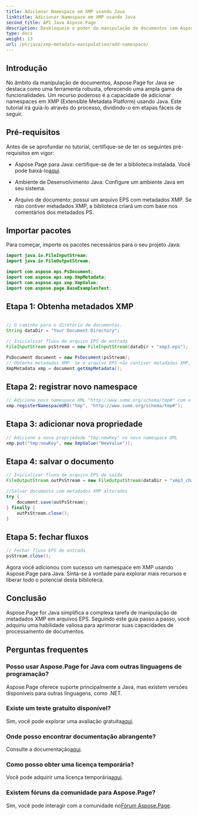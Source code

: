 ```yaml
---
title: Adicionar Namespace em XMP usando Java
linktitle: Adicionar Namespace em XMP usando Java
second_title: API Java Aspose.Page
description: Desbloqueie o poder da manipulação de documentos com Aspose.Page for Java. Aprenda a adicionar namespaces XMP sem esforço neste guia completo.
type: docs
weight: 13
url: /pt/java/xmp-metadata-manipulation/add-namespace/
---
```


## Introdução

No âmbito da manipulação de documentos, Aspose.Page for Java se destaca como uma ferramenta robusta, oferecendo uma ampla gama de funcionalidades. Um recurso poderoso é a capacidade de adicionar namespaces em XMP (Extensible Metadata Platform) usando Java. Este tutorial irá guiá-lo através do processo, dividindo-o em etapas fáceis de seguir.

## Pré-requisitos

Antes de se aprofundar no tutorial, certifique-se de ter os seguintes pré-requisitos em vigor:

-  Aspose.Page para Java: certifique-se de ter a biblioteca instalada. Você pode baixá-lo[aqui](https://releases.aspose.com/page/java/).

- Ambiente de Desenvolvimento Java: Configure um ambiente Java em seu sistema.

- Arquivo de documento: possui um arquivo EPS com metadados XMP. Se não contiver metadados XMP, a biblioteca criará um com base nos comentários dos metadados PS.

## Importar pacotes

Para começar, importe os pacotes necessários para o seu projeto Java:

```java
import java.io.FileInputStream;
import java.io.FileOutputStream;

import com.aspose.eps.PsDocument;
import com.aspose.eps.xmp.XmpMetadata;
import com.aspose.eps.xmp.XmpValue;
import com.aspose.page.BaseExamplesTest;
```

## Etapa 1: Obtenha metadados XMP

```java

// O caminho para o diretório de documentos.
String dataDir = "Your Document Directory";

// Inicializar fluxo de arquivo EPS de entrada
FileInputStream psStream = new FileInputStream(dataDir + "xmp3.eps");

PsDocument document = new PsDocument(psStream);
// Obtenha metadados XMP. Se o arquivo EPS não contiver metadados XMP, crie um novo preenchido com valores de comentários de metadados PS (%%Creator, %%CreateDate, %%Title, etc.)
XmpMetadata xmp = document.getXmpMetadata();
```

## Etapa 2: registrar novo namespace

```java
// Adicione novo namespace XML "http://www.some.org/schema/tmp#" com o prefixo "tmp"
xmp.registerNamespaceURI("tmp", "http://www.some.org/schema/tmp#");
```

## Etapa 3: adicionar nova propriedade

```java
// Adicione a nova propriedade "tmp:newKey" no novo namespace XML
xmp.put("tmp:newKey", new XmpValue("NewValue"));
```

## Etapa 4: salvar o documento

```java
// Inicializar fluxo de arquivo EPS de saída
FileOutputStream outPsStream = new FileOutputStream(dataDir + "xmp3_changed.eps");

//Salvar documento com metadados XMP alterados
try {
    document.save(outPsStream);
} finally {
    outPsStream.close();
}
```

## Etapa 5: fechar fluxos

```java
// Fechar fluxo EPS de entrada
psStream.close();
```

Agora você adicionou com sucesso um namespace em XMP usando Aspose.Page para Java. Sinta-se à vontade para explorar mais recursos e liberar todo o potencial desta biblioteca.

## Conclusão

Aspose.Page for Java simplifica a complexa tarefa de manipulação de metadados XMP em arquivos EPS. Seguindo este guia passo a passo, você adquiriu uma habilidade valiosa para aprimorar suas capacidades de processamento de documentos.

## Perguntas frequentes

### Posso usar Aspose.Page for Java com outras linguagens de programação?
Aspose.Page oferece suporte principalmente a Java, mas existem versões disponíveis para outras linguagens, como .NET.

### Existe um teste gratuito disponível?
 Sim, você pode explorar uma avaliação gratuita[aqui](https://releases.aspose.com/).

### Onde posso encontrar documentação abrangente?
 Consulte a documentação[aqui](https://reference.aspose.com/page/java/).

### Como posso obter uma licença temporária?
 Você pode adquirir uma licença temporária[aqui](https://purchase.aspose.com/temporary-license/).

### Existem fóruns da comunidade para Aspose.Page?
 Sim, você pode interagir com a comunidade no[Fórum Aspose.Page](https://forum.aspose.com/c/page/39).
